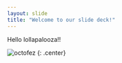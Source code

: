 ```yaml
---
layout: slide
title: "Welcome to our slide deck!"
---
```


Hello lollapalooza!!

![octofez](https://octodex.github.com/images/octofez.png)
{: .center}
